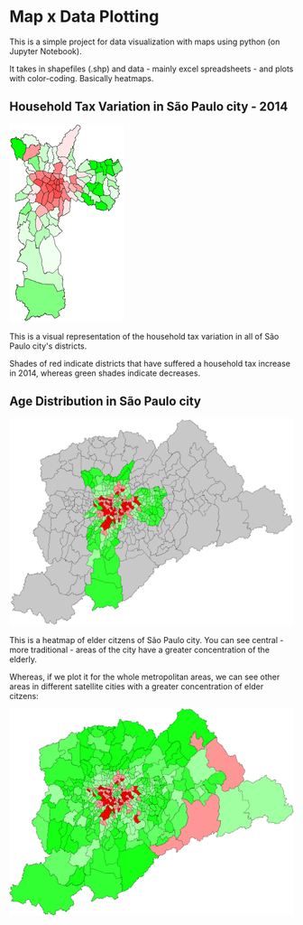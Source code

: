 Map x Data Plotting
============
This is a simple project for data visualization with maps using python (on Jupyter Notebook).

It takes in shapefiles (.shp) and data - mainly excel spreadsheets - and plots with color-coding. Basically heatmaps.

Household Tax Variation in São Paulo city - 2014
--------
![Household Tax Variation in São Paulo](DocImages/HouseholdTaxVariationSP.PNG)

This is a visual representation of the household tax variation in all of São Paulo city's districts.

Shades of red indicate districts that have suffered a household tax increase in 2014, whereas green shades indicate decreases.

Age Distribution in São Paulo city
--------
![Age Distribution in São Paulo](DocImages/OldPeopleSP.PNG)

This is a heatmap of elder citzens of São Paulo city. You can see central - more traditional - areas of the city have a greater concentration of the elderly.

Whereas, if we plot it for the whole metropolitan areas, we can see other areas in different satellite cities with a greater concentration of elder citzens:

![Age Distribution in São Paulo metro area](DocImages/OldPeopleSPMetro.png)
